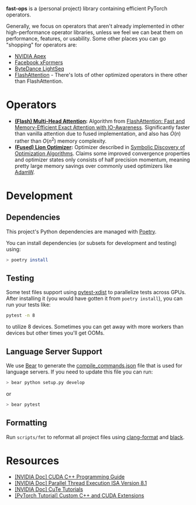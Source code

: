 **fast-ops** is a (personal project) library containing efficient PyTorch operators.

Generally, we focus on operators that aren't already implemented in other high-performance
operator libraries, unless we feel we can beat them on performance, features, or usability.
Some other places you can go "shopping" for operators are:
* [NVIDIA Apex](https://github.com/NVIDIA/apex)
* [Facebook xFormers](https://github.com/facebookresearch/xformers)
* [ByteDance LightSeq](https://github.com/bytedance/lightseq/tree/master)
* [FlashAttention](https://github.com/HazyResearch/flash-attention) - There's lots of other
optimized operators in there other than FlashAttention.

# Operators
* **[(Flash) Multi-Head Attention](fast_ops/flash_attention/):**
Algorithm from [FlashAttention: Fast and Memory-Efficient Exact Attention with IO-Awareness](https://arxiv.org/pdf/2205.14135.pdf).
Significantly faster than vanilla attention due to fused implementation, and also
has $O(n)$ rather than $O(n^2)$ memory complexity.
* **[(Fused) Lion Optimizer](fast_ops/lion):**
Optimizer described in [Symbolic Discovery of Optimization Algorithms](https://arxiv.org/pdf/2302.06675.pdf).
Claims some improved convergence properties and optimizer states only consists of half precision momentum,
meaning pretty large memory savings over commonly used optimizers like
[AdamW](https://pytorch.org/docs/stable/generated/torch.optim.AdamW.html).

# Development

## Dependencies
This project's Python dependencies are managed with [Poetry](https://python-poetry.org/docs/).

You can install dependencies (or subsets for development and testing) using:
```bash
> poetry install
```

## Testing
Some test files support using [pytest-xdist](https://github.com/pytest-dev/pytest-xdist)
to parallelize tests across GPUs. After installing it
(you would have gotten it from `poetry install`), you can run your tests like:
```bash
pytest -n 8
```
to utilize 8 devices. Sometimes you can get away with more workers than devices
but other times you'll get OOMs.


## Language Server Support
We use [Bear](https://github.com/rizsotto/Bear) to generate the
[compile_commands.json](compile_commands.json) file that is used for language servers.
If you need to update this file you can run:
```bash
> bear python setup.py develop
```
or
```python
> bear pytest
```

## Formatting
Run `scripts/fmt` to reformat all project files using
[clang-format](https://clang.llvm.org/docs/ClangFormat.html) and
[black](https://black.readthedocs.io/en/stable/).

# Resources
* [\[NVIDIA Doc\] CUDA C++ Programming Guide](https://docs.nvidia.com/cuda/cuda-c-programming-guide/)
* [\[NVIDIA Doc\] Parallel Thread Execution ISA Version 8.1](https://docs.nvidia.com/cuda/parallel-thread-execution/index.html)
* [\[NVIDIA Doc\] CuTe Tutorials](https://github.com/NVIDIA/cutlass/tree/master/media/docs/cute)
* [\[PyTorch Tutorial\] Custom C++ and CUDA Extensions](https://pytorch.org/tutorials/advanced/cpp_extension.html)
